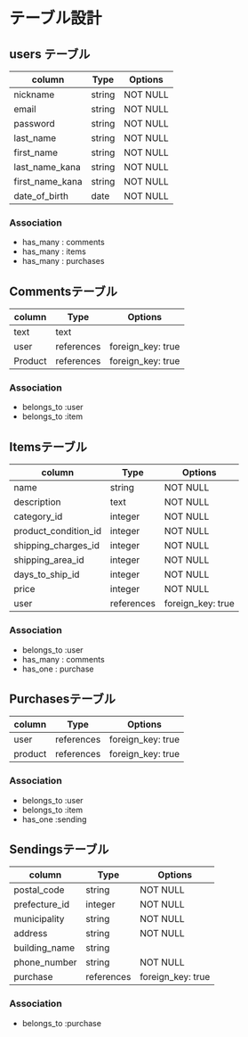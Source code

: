 # テーブル設計

## users テーブル
| column             | Type      | Options |
|--------------------|-----------|---------|
|nickname            |string     |NOT NULL |
|email               |string     |NOT NULL |
|password            |string     |NOT NULL |
|last_name           |string     |NOT NULL |
|first_name          |string     |NOT NULL |
|last_name_kana      |string     |NOT NULL |
|first_name_kana     |string     |NOT NULL |
|date_of_birth       |date       |NOT NULL |
### Association
- has_many : comments
- has_many : items
- has_many : purchases


## Commentsテーブル
| column   | Type      | Options          |
|----------|-----------|------------------|
|text      |text       |                  |
|user      |references |foreign_key: true |
|Product   |references |foreign_key: true |
### Association
- belongs_to :user
- belongs_to :item


## Itemsテーブル
| column                | Type         | Options |
|-----------------------|--------------|---------|
|name                   |string        |NOT NULL |
|description            |text          |NOT NULL |
|category_id            |integer       |NOT NULL |
|product_condition_id   |integer       |NOT NULL |
|shipping_charges_id    |integer       |NOT NULL |
|shipping_area_id       |integer       |NOT NULL |
|days_to_ship_id        |integer       |NOT NULL |
|price                  |integer       |NOT NULL |
|user                   |references    |foreign_key: true |
### Association
- belongs_to :user
- has_many   : comments
- has_one    : purchase


## Purchasesテーブル
| column  | Type       | Options |
|---------|------------|---------|
|user     |references  | foreign_key: true        |
|product  |references  | foreign_key: true        |
### Association
- belongs_to :user
- belongs_to :item
- has_one    :sending


## Sendingsテーブル
| column        | Type      | Options |
|---------------|-----------|---------|
|postal_code    |string     |NOT NULL |
|prefecture_id |integer    |NOT NULL |
|municipality   |string     |NOT NULL |
|address        |string     |NOT NULL |
|building_name  |string     |         |
|phone_number   |string     |NOT NULL |
|purchase       |references |foreign_key: true|

### Association
- belongs_to :purchase
